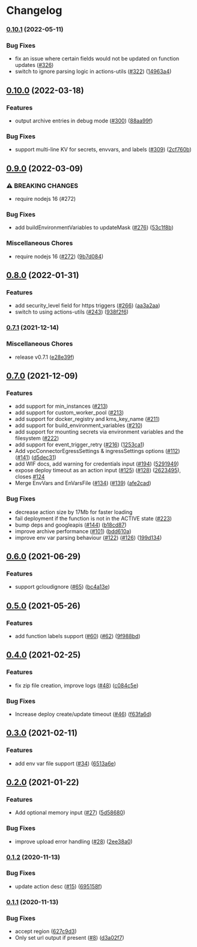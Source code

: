 # Changelog

### [0.10.1](https://www.github.com/google-github-actions/deploy-cloud-functions/compare/v0.10.0...v0.10.1) (2022-05-11)


### Bug Fixes

* fix an issue where certain fields would not be updated on function updates ([#326](https://github.com/google-github-actions/deploy-cloud-functions/pull/326))
* switch to ignore parsing logic in actions-utils ([#322](https://www.github.com/google-github-actions/deploy-cloud-functions/issues/322)) ([14963a4](https://www.github.com/google-github-actions/deploy-cloud-functions/commit/14963a4d5f3bafa1dd0a082a1ac39a8f459561bf))

## [0.10.0](https://www.github.com/google-github-actions/deploy-cloud-functions/compare/v0.9.0...v0.10.0) (2022-03-18)


### Features

* output archive entries in debug mode ([#300](https://www.github.com/google-github-actions/deploy-cloud-functions/issues/300)) ([88aa99f](https://www.github.com/google-github-actions/deploy-cloud-functions/commit/88aa99f704ec90816fec08735e2f68232f9522ae))


### Bug Fixes

* support multi-line KV for secrets, envvars, and labels ([#309](https://www.github.com/google-github-actions/deploy-cloud-functions/issues/309)) ([2cf760b](https://www.github.com/google-github-actions/deploy-cloud-functions/commit/2cf760b0443400bd6ae8542d9d472f950d44e71b))

## [0.9.0](https://www.github.com/google-github-actions/deploy-cloud-functions/compare/v0.8.0...v0.9.0) (2022-03-09)


### ⚠ BREAKING CHANGES

* require nodejs 16 (#272)

### Bug Fixes

* add buildEnvironmentVariables to updateMask ([#276](https://www.github.com/google-github-actions/deploy-cloud-functions/issues/276)) ([53c1f8b](https://www.github.com/google-github-actions/deploy-cloud-functions/commit/53c1f8be67564a771e568c620dbaf3efaecb26bc))


### Miscellaneous Chores

* require nodejs 16 ([#272](https://www.github.com/google-github-actions/deploy-cloud-functions/issues/272)) ([9b7d084](https://www.github.com/google-github-actions/deploy-cloud-functions/commit/9b7d084f94201f2bf164cfa0fd99f03bd920d8de))

## [0.8.0](https://www.github.com/google-github-actions/deploy-cloud-functions/compare/v0.7.1...v0.8.0) (2022-01-31)


### Features

* add security_level field for https triggers ([#266](https://www.github.com/google-github-actions/deploy-cloud-functions/issues/266)) ([aa3a2aa](https://www.github.com/google-github-actions/deploy-cloud-functions/commit/aa3a2aacae8d3a7b3597c856b50bea18ee006b25))
* switch to using actions-utils ([#243](https://www.github.com/google-github-actions/deploy-cloud-functions/issues/243)) ([938f2f6](https://www.github.com/google-github-actions/deploy-cloud-functions/commit/938f2f686126c0e4ad3601df45408041b4650c6e))

### [0.7.1](https://www.github.com/google-github-actions/deploy-cloud-functions/compare/v0.7.0...v0.7.1) (2021-12-14)


### Miscellaneous Chores

* release v0.7.1 ([e28e39f](https://www.github.com/google-github-actions/deploy-cloud-functions/commit/e28e39fa09d2f50449b8fd16438a7643fc8ed854))

## [0.7.0](https://www.github.com/google-github-actions/deploy-cloud-functions/compare/v0.6.0...v0.7.0) (2021-12-09)


### Features

* add support for min_instances ([#213](https://github.com/google-github-actions/deploy-cloud-functions/pull/213))
* add support for custom_worker_pool ([#213](https://github.com/google-github-actions/deploy-cloud-functions/pull/213))
* add support for docker_registry and kms_key_name ([#211](https://github.com/google-github-actions/deploy-cloud-functions/pull/211))
* add support for build_environment_variables ([#210](https://github.com/google-github-actions/deploy-cloud-functions/pull/210))
* add support for mounting secrets via environment variables and the filesystem ([#222](https://github.com/google-github-actions/deploy-cloud-functions/pull/222))
* add support for event_trigger_retry ([#216](https://www.github.com/google-github-actions/deploy-cloud-functions/issues/216)) ([1253ca1](https://www.github.com/google-github-actions/deploy-cloud-functions/commit/1253ca12e3e3b5ab038b24b02554af1cd2cd1efd))
* Add vpcConnectorEgressSettings & ingressSettings options ([#112](https://www.github.com/google-github-actions/deploy-cloud-functions/issues/112)) ([#141](https://www.github.com/google-github-actions/deploy-cloud-functions/issues/141)) ([d5dec31](https://www.github.com/google-github-actions/deploy-cloud-functions/commit/d5dec313cb9c6f9c5464bf45570c9fe674152357))
* add WIF docs, add warning for credentials input ([#194](https://www.github.com/google-github-actions/deploy-cloud-functions/issues/194)) ([5291949](https://www.github.com/google-github-actions/deploy-cloud-functions/commit/5291949fd2128ce3013b033205506ec53614bba7))
* expose deploy timeout as an action input ([#125](https://www.github.com/google-github-actions/deploy-cloud-functions/issues/125)) ([#128](https://www.github.com/google-github-actions/deploy-cloud-functions/issues/128)) ([2623495](https://www.github.com/google-github-actions/deploy-cloud-functions/commit/2623495fff7402d0f2c4a2162f74d43952442d6b)), closes [#124](https://www.github.com/google-github-actions/deploy-cloud-functions/issues/124)
* Merge EnvVars and EnVarsFile ([#134](https://www.github.com/google-github-actions/deploy-cloud-functions/issues/134)) ([#139](https://www.github.com/google-github-actions/deploy-cloud-functions/issues/139)) ([afe2cad](https://www.github.com/google-github-actions/deploy-cloud-functions/commit/afe2cade5e32aba53275d9bcd9be6820961e214d))


### Bug Fixes

* decrease action size by 17Mb for faster loading
* fail deployment if the function is not in the ACTIVE state ([#223](https://github.com/google-github-actions/deploy-cloud-functions/pull/223))
* bump deps and googleapis ([#144](https://www.github.com/google-github-actions/deploy-cloud-functions/issues/144)) ([b18cd87](https://www.github.com/google-github-actions/deploy-cloud-functions/commit/b18cd87804b7d330ee30910b872c78eb9108e21c))
* improve archive performance ([#101](https://www.github.com/google-github-actions/deploy-cloud-functions/issues/101)) ([bdd610a](https://www.github.com/google-github-actions/deploy-cloud-functions/commit/bdd610a0768d530458fa2dbcf4b0a8ef1b4e85af))
* improve env var parsing behaviour ([#122](https://www.github.com/google-github-actions/deploy-cloud-functions/issues/122)) ([#126](https://www.github.com/google-github-actions/deploy-cloud-functions/issues/126)) ([199d134](https://www.github.com/google-github-actions/deploy-cloud-functions/commit/199d134e25ce4d245f4e6a2b9cef23c06ec4f35a))

## [0.6.0](https://www.github.com/google-github-actions/deploy-cloud-functions/compare/v0.5.0...v0.6.0) (2021-06-29)


### Features

* support gcloudignore ([#65](https://www.github.com/google-github-actions/deploy-cloud-functions/issues/65)) ([bc4a13e](https://www.github.com/google-github-actions/deploy-cloud-functions/commit/bc4a13eb460adf9045c2b9a4450acb06c25cb0a1))

## [0.5.0](https://www.github.com/google-github-actions/deploy-cloud-functions/compare/v0.4.0...v0.5.0) (2021-05-26)


### Features

* add function labels support ([#60](https://www.github.com/google-github-actions/deploy-cloud-functions/issues/60)) ([#62](https://www.github.com/google-github-actions/deploy-cloud-functions/issues/62)) ([9f988bd](https://www.github.com/google-github-actions/deploy-cloud-functions/commit/9f988bd980b153cced94fea8580557d6f24a5ba4))

## [0.4.0](https://www.github.com/google-github-actions/deploy-cloud-functions/compare/v0.3.0...v0.4.0) (2021-02-25)


### Features

* fix zip file creation, improve logs ([#48](https://www.github.com/google-github-actions/deploy-cloud-functions/issues/48)) ([c084c5e](https://www.github.com/google-github-actions/deploy-cloud-functions/commit/c084c5e00e731bf0c3bf97ac62ba6d2859564812))


### Bug Fixes

* Increase deploy create/update timeout ([#46](https://www.github.com/google-github-actions/deploy-cloud-functions/issues/46)) ([f63fa6d](https://www.github.com/google-github-actions/deploy-cloud-functions/commit/f63fa6d271b3a9b596ff9f9726176e6d1d7b1283))

## [0.3.0](https://www.github.com/google-github-actions/deploy-cloud-functions/compare/v0.2.0...v0.3.0) (2021-02-11)


### Features

* add env var file support ([#34](https://www.github.com/google-github-actions/deploy-cloud-functions/issues/34)) ([6513a6e](https://www.github.com/google-github-actions/deploy-cloud-functions/commit/6513a6e5f0f53eeec94f324ed9c02ab56eab852d))

## [0.2.0](https://www.github.com/google-github-actions/deploy-cloud-functions/compare/v0.1.2...v0.2.0) (2021-01-22)


### Features

* Add optional memory input ([#27](https://www.github.com/google-github-actions/deploy-cloud-functions/issues/27)) ([5d58680](https://www.github.com/google-github-actions/deploy-cloud-functions/commit/5d586803b3bd3a70307a96a4e1d14f0ed766f280))


### Bug Fixes

* improve upload error handling ([#28](https://www.github.com/google-github-actions/deploy-cloud-functions/issues/28)) ([2ee38a0](https://www.github.com/google-github-actions/deploy-cloud-functions/commit/2ee38a0bf7722e3ee699188ece8ba82df1c5d320))

### [0.1.2](https://www.github.com/google-github-actions/deploy-cloud-functions/compare/v0.1.1...v0.1.2) (2020-11-13)


### Bug Fixes

* update action desc ([#15](https://www.github.com/google-github-actions/deploy-cloud-functions/issues/15)) ([695158f](https://www.github.com/google-github-actions/deploy-cloud-functions/commit/695158fd32feff3535e3e1eddbed2f70b06e4440))

### [0.1.1](https://www.github.com/google-github-actions/deploy-cloud-functions/compare/v0.1.0...v0.1.1) (2020-11-13)


### Bug Fixes

* accept region ([627c9d3](https://www.github.com/google-github-actions/deploy-cloud-functions/commit/627c9d30047b1be097d0fdffd2c3d0cc728abdf6))
* Only set url output if present ([#8](https://www.github.com/google-github-actions/deploy-cloud-functions/issues/8)) ([d3a02f7](https://www.github.com/google-github-actions/deploy-cloud-functions/commit/d3a02f7119ba31fe168ce9bf5106eb463e1877a7))
